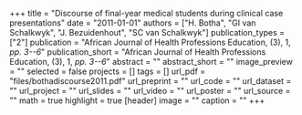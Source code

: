 +++
title = "Discourse of final-year medical students during clinical case presentations"
date = "2011-01-01"
authors = ["H. Botha", "GI van Schalkwyk", "J. Bezuidenhout", "SC van Schalkwyk"]
publication_types = ["2"]
publication = "African Journal of Health Professions Education, (3), 1, _pp. 3--6_"
publication_short = "African Journal of Health Professions Education, (3), 1, _pp. 3--6_"
abstract = ""
abstract_short = ""
image_preview = ""
selected = false
projects = []
tags = []
url_pdf = "files/bothadiscourse2011.pdf"
url_preprint = ""
url_code = ""
url_dataset = ""
url_project = ""
url_slides = ""
url_video = ""
url_poster = ""
url_source = ""
math = true
highlight = true
[header]
image = ""
caption = ""
+++
